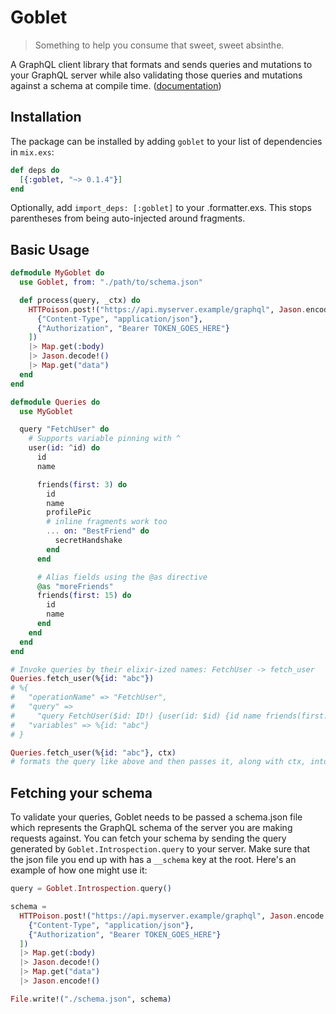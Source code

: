# Goblet

> Something to help you consume that sweet, sweet absinthe.

A GraphQL client library that formats and sends queries and mutations to your GraphQL server while also validating those queries and mutations against a schema at compile time. ([documentation](https://hexdocs.pm/goblet))

## Installation

The package can be installed by adding `goblet` to your list of dependencies in `mix.exs`:

```elixir
def deps do
  [{:goblet, "~> 0.1.4"}]
end
```

Optionally, add `import_deps: [:goblet]` to your .formatter.exs. This stops parentheses from being auto-injected around fragments.

## Basic Usage

```elixir
defmodule MyGoblet do
  use Goblet, from: "./path/to/schema.json"

  def process(query, _ctx) do
    HTTPoison.post!("https://api.myserver.example/graphql", Jason.encode!(query), [
      {"Content-Type", "application/json"},
      {"Authorization", "Bearer TOKEN_GOES_HERE"}
    ])
    |> Map.get(:body)
    |> Jason.decode!()
    |> Map.get("data")
  end
end

defmodule Queries do
  use MyGoblet

  query "FetchUser" do
    # Supports variable pinning with ^
    user(id: ^id) do
      id
      name

      friends(first: 3) do
        id
        name
        profilePic
        # inline fragments work too
        ... on: "BestFriend" do
          secretHandshake
        end
      end

      # Alias fields using the @as directive
      @as "moreFriends"
      friends(first: 15) do
        id
        name
      end
    end
  end
end

# Invoke queries by their elixir-ized names: FetchUser -> fetch_user
Queries.fetch_user(%{id: "abc"})
# %{
#   "operationName" => "FetchUser",
#   "query" =>
#     "query FetchUser($id: ID!) {user(id: $id) {id name friends(first: 3){id name profilePic} moreFriends:friends(first:15){id name}}}",
#   "variables" => %{id: "abc"}
# }

Queries.fetch_user(%{id: "abc"}, ctx)
# formats the query like above and then passes it, along with ctx, into your process function
```

## Fetching your schema

To validate your queries, Goblet needs to be passed a schema.json file which represents the GraphQL schema of the server you are making requests against. You can fetch your schema by sending the query generated by `Goblet.Introspection.query` to your server. Make sure that the json file you end up with has a `__schema` key at the root. Here's an example of how one might use it:

```elixir
query = Goblet.Introspection.query()

schema =
  HTTPoison.post!("https://api.myserver.example/graphql", Jason.encode!(query), [
    {"Content-Type", "application/json"},
    {"Authorization", "Bearer TOKEN_GOES_HERE"}
  ])
  |> Map.get(:body)
  |> Jason.decode!()
  |> Map.get("data")
  |> Jason.encode!()

File.write!("./schema.json", schema)
```
